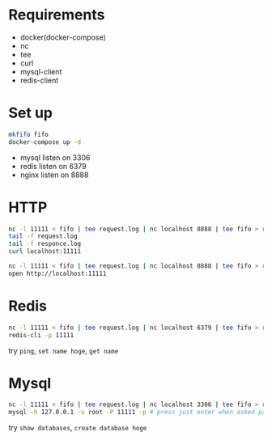 # Requirements
- docker(docker-compose)
- nc
- tee
- curl
- mysql-client
- redis-client

# Set up
```bash
mkfifo fifo
docker-compose up -d
```

- mysql listen on 3306
- redis listen on 6379
- nginx listen on 8888

# HTTP
```bash
nc -l 11111 < fifo | tee request.log | nc localhost 8888 | tee fifo > responce.log
tail -f request.log 
tail -f responce.log
curl localhost:11111

nc -l 11111 < fifo | tee request.log | nc localhost 8888 | tee fifo > responce.log # tail log file
open http://localhost:11111
```
# Redis
```bash
nc -l 11111 < fifo | tee request.log | nc localhost 6379 | tee fifo > responce.log # tail log file
redis-cli -p 11111 
```

try `ping`, `set name hoge`, `get name`

# Mysql
```bash
nc -l 11111 < fifo | tee request.log | nc localhost 3306 | tee fifo > responce.log # tail log file
mysql -h 127.0.0.1 -u root -P 11111 -p # press just enter when asked password (root password is empty)
```

try `show databases`, `create database hoge`

